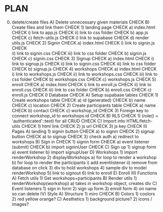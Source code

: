 # PLAN

0) delete/create files
    A) Delete unnecessary given materials                   CHECK
    B) Create files and link them                           CHECK
        1) landing page                                     CHECK
            a) index.html                                   CHECK
                i) link to app.js                           CHECK
                ii) link to css folder                      CHECK
            b) app.js                                       CHECK
            c) fetch-utils.js                               CHECK
                i) link to supabase                         CHECK
            d) render utils.js                              CHECK
        2) Signin                                           CHECK
            a) index.html                                   CHECK
                i) link to signin.js                        CHECK  
                ii) link to signin.css                      CHECK
                iii) link to css folder                     CHECK
            b) signin.js                                    CHECK
            c) signin.css                                   CHECK
        3) Signup                                           CHECK
            a) index.html                                   CHECK
                i) link to signup.js                        CHECK
                ii) link to signin.css                      CHECK
                iii) link to css folder                     CHECK
            b) signup.js                                    CHECK
        4) workshops                                        CHECK
            a) index.html                                   CHECK
                i) link to workshops.js                     CHECK
                ii) link to workshops.css                   CHECK
                iii) link to css folder                     CHECK
            b) workshops.css                                CHECK
            c) workshops.js                                 CHECK
        5) enroll                                           CHECK
            a) index.html                                   CHECK
                i) link to enroll.js                        CHECK
                ii) link to enroll.css                      CHECK
                iii) link to css folder                     CHECK
            b) enroll.css                                   CHECK
            c) enroll.js                                    CHECK
I) Database                                                 CHECK
    A) Setup supabase tables                                CHECK
        1) Create workshops table                           CHECK
            a) id (generated)                               CHECK
            b) name                                         CHECK
            c) location                                     CHECK
        2) Create participants table                        CHECK
            a) name                                         CHECK
            b) contact                                      CHECK
            c) workshop_id                                  CHECK
    3) Foreign key to connect workshop_id to workshops.id   CHECK
    B) RLS                                                  CHECK
        1) (role() = 'authenticated'::text) for all CRUD    CHECK
    C) Import into HTML/fetch-utils                         CHECK
        1) html link                                        CHECK
        2) js url                                           CHECK
        3) js key                                           CHECK
II) Pages
    A) landing
        1) signin button                                    CHECK
            a) <a> to signin                                CHECK
        2) signup button                                    CHECK
            a) <a> to signup                                CHECK
        3) check auth
            a) redirect to workshops
    B) Sign in                                              CHECK
        1) signin form                                      CHECK
            a) event listener (submit)                      CHECK
            b) import signinUser                            CHECK
    C) Sign up
        1) signup form
            a) event listener
            b) import signupUser
    D) Workshops
        1) import renderWorkshop
        2) displayWorkshops
            a) for loop to render a workshop
            b) for loop to render the participants
                i) add eventlistener
                ii) remove from database on click
        3) div to hold workshops
        4) sample div to model renderWorkshop
        5) link to signout
        6) link to enroll
    E) Enroll
III) Functions
    A) Fetch utils
        1) Get workshops+participants
    B) Render utils
        1) renderWorkshop(workshop)
            a) takes in workshop object, creates div
    C) Event listeners
        1) sign in form
        2) sign up form
        3) enroll form
        4) on name so can delete
IV) Style
    A) Structure
        1) miro CHECK
    B) Colors
        1) coolors
        2) red yellow orange?
    C) Aesthetics
        1) background picture?
        2) icons / images?